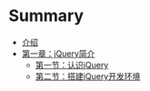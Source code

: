 # Summary

* [介绍](README.md)
* [第一章：jQuery简介](chapter1.md)
  * [第一节：认识jQuery](chapter01/section01.md)
  * [第二节：搭建jQuery开发环境](chapter01/section02.md)

